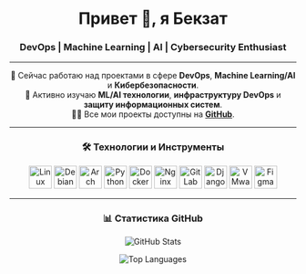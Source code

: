 <h1 align="center">Привет 👋, я Бекзат</h1>
<h3 align="center">DevOps | Machine Learning | AI | Cybersecurity Enthusiast</h3>

---

<p align="center">
  🔭 Сейчас работаю над проектами в сфере <b>DevOps</b>, <b>Machine Learning/AI</b> и <b>Кибербезопасности</b>.<br>
  🌱 Активно изучаю <b>ML/AI технологии</b>, <b>инфраструктуру DevOps</b> и <b>защиту информационных систем</b>.<br>
  👨‍💻 Все мои проекты доступны на <a href="https://github.com/forGoodtime"><b>GitHub</b></a>.
</p>

---

<h3 align="center">🛠️ Технологии и Инструменты</h3>
<p align="center">
  <img src="https://cdn.jsdelivr.net/gh/devicons/devicon/icons/linux/linux-original.svg" width="40" height="40" alt="Linux"/>
  <img src="https://cdn.jsdelivr.net/gh/devicons/devicon/icons/debian/debian-original.svg" width="40" height="40" alt="Debian"/>
  <img src="https://cdn.jsdelivr.net/gh/devicons/devicon/icons/archlinux/archlinux-original.svg" width="40" height="40" alt="Arch Linux"/>
  <img src="https://cdn.jsdelivr.net/gh/devicons/devicon/icons/python/python-original.svg" width="40" height="40" alt="Python"/>
  <img src="https://cdn.jsdelivr.net/gh/devicons/devicon/icons/docker/docker-original.svg" width="40" height="40" alt="Docker"/>
  <img src="https://cdn.jsdelivr.net/gh/devicons/devicon/icons/nginx/nginx-original.svg" width="40" height="40" alt="Nginx"/>
  <img src="https://cdn.jsdelivr.net/gh/devicons/devicon/icons/gitlab/gitlab-original.svg" width="40" height="40" alt="GitLab CI/CD"/>
  <img src="https://cdn.jsdelivr.net/gh/devicons/devicon/icons/django/django-plain.svg" width="40" height="40" alt="Django"/>
  <img src="https://cdn.jsdelivr.net/gh/devicons/devicon/icons/vmware/vmware-original.svg" width="40" height="40" alt="VMware"/>
  <img src="https://cdn.jsdelivr.net/gh/devicons/devicon/icons/figma/figma-original.svg" width="40" height="40" alt="Figma"/>
</p>


---

<h3 align="center">📊 Статистика GitHub</h3>
<p align="center">
  <img src="https://github-readme-stats.vercel.app/api?username=forGoodtime&show_icons=true&theme=radical" alt="GitHub Stats"/>
</p>
<p align="center">
  <img src="https://github-readme-stats.vercel.app/api/top-langs/?username=forGoodtime&layout=compact&theme=radical" alt="Top Languages"/>
</p>
